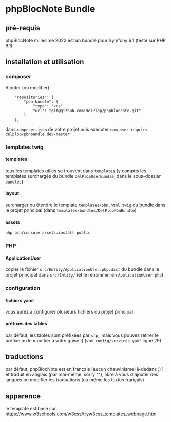 # phpBlocNote Bundle

## pré-requis
phpBlocNote millésime 2022 est un bundle pour Symfony 6.1 (testé sur PHP 8.1)

## installation et utilisation
### composer
Ajouter (ou modifier)
```
    "repositories": {
        "pbn-bundle": {
            "type": "vcs",
            "url": "git@github.com:DelPlop/phpblocnote.git"
        }
    },
```
dans `composer.json` de votre projet puis exécuter `composer require delplop/pbnbundle dev-master`

### templates twig
#### templates
tous les templates utiles se trouvent dans `templates` (y compris les templates surchargés du bundle `DelPlopUserBundle`, dans le sous-dossier `bundles`)

#### layout
surcharger ou étendre le template `templates/pbn.html.twig` du bundle dans le projet principal (dans `templates/bundles/DelPlopPbnBundle`)

#### assets
`php bin/console assets:install public`

### PHP
#### ApplicationUser
copier le fichier `src/Entity/ApplicationUser.php.dist` du bundle dans le projet principal dans `src/Entity/` (et le renommer en `ApplicationUser.php`)

### configuration
#### fichiers yaml
vous aurez à configurer plusieurs fichiers du projet principal.

#### préfixes des tables
par défaut, les tables sont préfixées par `sfp_` mais vous pouvez retirer le préfixe ou le modifier à votre guise :) (voir `config/services.yaml` ligne 29)

## traductions
par défaut, phpBlocNote est en français (aucun chauvinisme là-dedans ;) ) et traduit en anglais (par moi-même, sorry ^^), libre à vous d'ajouter des langues ou modifier les traductions (ou même les textes français)

## apparence
le template est basé sur https://www.w3schools.com/w3css/tryw3css_templates_webpage.htm
